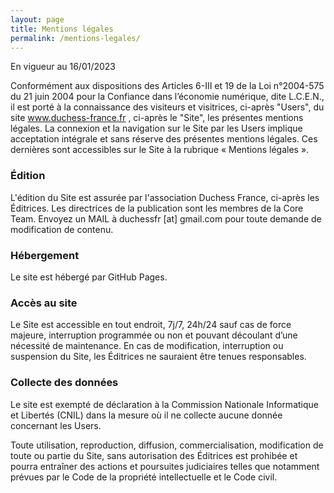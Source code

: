 ```yaml
---
layout: page
title: Mentions légales
permalink: /mentions-legales/
---
```


En vigueur au 16/01/2023

Conformément aux dispositions des Articles 6-III et 19 de la Loi n°2004-575 du 21 juin 2004 pour la Confiance dans l’économie numérique, dite L.C.E.N., il est porté à la connaissance des visiteurs et visitrices, ci-après "Users", du site www.duchess-france.fr , ci-après le "Site", les présentes mentions légales.
La connexion et la navigation sur le Site par les Users implique acceptation intégrale et sans réserve des présentes mentions légales.
Ces dernières sont accessibles sur le Site à la rubrique « Mentions légales ».

### Édition

L'édition du Site est assurée par l'association Duchess France, ci-après les Éditrices. Les directrices de la publication sont les membres de la Core Team. Envoyez un MAIL à duchessfr [at] gmail.com pour toute demande de modification de contenu.

### Hébergement

Le site est hébergé par GitHub Pages.

### Accès au site

Le Site est accessible en tout endroit, 7j/7, 24h/24 sauf cas de force majeure, interruption programmée ou non et pouvant découlant d’une nécessité de maintenance.
En cas de modification, interruption ou suspension du Site, les Éditrices ne sauraient être tenues responsables.

### Collecte des données

Le site est exempté de déclaration à la Commission Nationale Informatique et Libertés (CNIL) dans la mesure où il ne collecte aucune donnée concernant les Users.

Toute utilisation, reproduction, diffusion, commercialisation, modification de toute ou partie du Site, sans autorisation des Éditrices est prohibée et pourra entraîner des actions et poursuites judiciaires telles que notamment prévues par le Code de la propriété intellectuelle et le Code civil.

